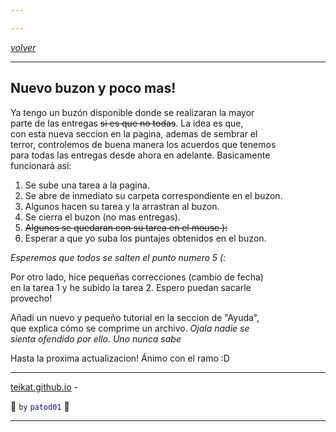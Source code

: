 ```yaml
---

---
```


<link rel="icon" href="/etc/icon.png">

[*volver*][teikat]

---

## Nuevo buzon y poco mas!

Ya tengo un buzón disponible donde se realizaran la mayor <br>
parte de las entregas ~~si es que no todas~~. La idea es que, <br>
con esta nueva seccion en la pagina, ademas de sembrar el <br>
terror, controlemos de buena manera los acuerdos que tenemos <br>
para todas las entregas desde ahora en adelante. Basicamente <br>
funcionará así:

1. Se sube una tarea a la pagina.
2. Se abre de inmediato su carpeta correspondiente en el buzon.
3. Algunos hacen su tarea y la arrastran al buzon.
4. Se cierra el buzon (no mas entregas).
5. ~~Algunos se quedaran con su tarea en el mouse ):~~
6. Esperar a que yo suba los puntajes obtenidos en el buzon.

*Esperemos que todos se salten el punto numero 5 (:*

Por otro lado, hice pequeñas correcciones (cambio de fecha) <br>
en la tarea 1 y he subido la tarea 2. Espero puedan sacarle <br>
provecho! <br>

Añadi un nuevo y pequeño tutorial en la seccion de "Ayuda", <br>
que explica cómo se comprime un archivo. *Ojala nadie se <br>
sienta ofendido por ello. Uno nunca sabe*

Hasta la proxima actualizacion! Ánimo con el ramo :D

---

[teikat.github.io][teikat] - <span id="herobrine"></span>

:ghost: `by` <span style="color: blue;">`patod01`</span> :ghost:

[teikat]: https://teikat.github.io

---

<script type="text/javascript" src="/herobrine.js"></script>
